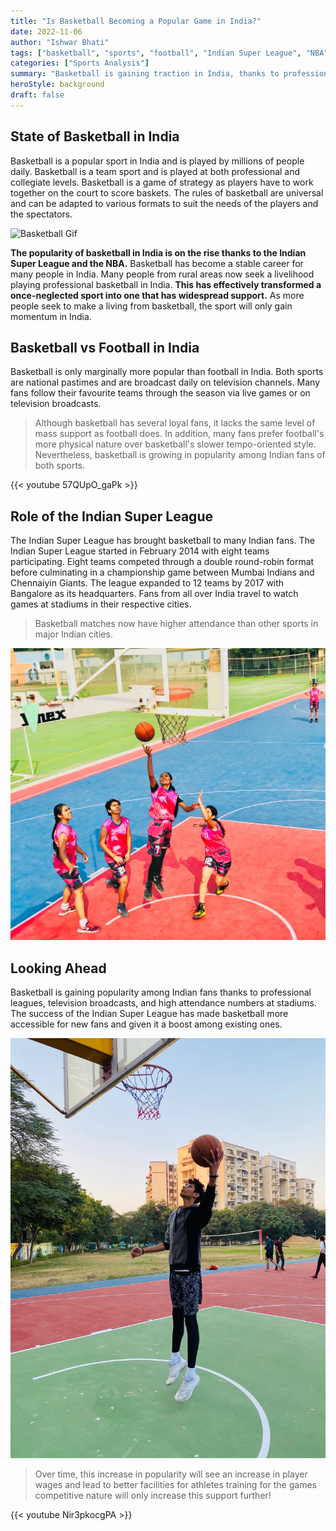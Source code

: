```yaml
---
title: "Is Basketball Becoming a Popular Game in India?"
date: 2022-11-06
author: "Ishwar Bhati"
tags: ["basketball", "sports", "football", "Indian Super League", "NBA"]
categories: ["Sports Analysis"]
summary: "Basketball is gaining traction in India, thanks to professional leagues, and rising youth interest. While not yet as dominant as cricket or football, its momentum suggests a growing fanbase and mainstream potential."
heroStyle: background
draft: false
---
```


## State of Basketball in India

Basketball is a popular sport in India and is played by millions of people daily. Basketball is a team sport and is played at both professional and collegiate levels. Basketball is a game of strategy as players have to work together on the court to score baskets. The rules of basketball are universal and can be adapted to various formats to suit the needs of the players and the spectators.

![Basketball Gif](https://media1.giphy.com/media/v1.Y2lkPTc5MGI3NjExYzcwYWprcGQ0cnMyMG9yOW42Y2x1Z3RvemkzODZjcWt5cmUxeG40dyZlcD12MV9pbnRlcm5hbF9naWZfYnlfaWQmY3Q9Zw/ZBoJJXx3Kqcww67yEh/giphy.gif)

**The popularity of basketball in India is on the rise thanks to the Indian Super League and the NBA.** Basketball has become a stable career for many people in India. Many people from rural areas now seek a livelihood playing professional basketball in India. **This has effectively transformed a once-neglected sport into one that has widespread support.** As more people seek to make a living from basketball, the sport will only gain momentum in India.

## Basketball vs Football in India

Basketball is only marginally more popular than football in India. Both sports are national pastimes and are broadcast daily on television channels. Many fans follow their favourite teams through the season via live games or on television broadcasts.

> Although basketball has several loyal fans, it lacks the same level of mass support as football does. In addition, many fans prefer football's more physical nature over basketball's slower tempo-oriented style. Nevertheless, basketball is growing in popularity among Indian fans of both sports.

{{< youtube 57QUpO_gaPk >}}

## Role of the Indian Super League

The Indian Super League has brought basketball to many Indian fans. The Indian Super League started in February 2014 with eight teams participating. Eight teams competed through a double round-robin format before culminating in a championship game between Mumbai Indians and Chennaiyin Giants. The league expanded to 12 teams by 2017 with Bangalore as its headquarters. Fans from all over India travel to watch games at stadiums in their respective cities.

> Basketball matches now have higher attendance than other sports in major Indian cities.

![](basketball-popular-1.jpg)

## Looking Ahead

Basketball is gaining popularity among Indian fans thanks to professional leagues, television broadcasts, and high attendance numbers at stadiums. The success of the Indian Super League has made basketball more accessible for new fans and given it a boost among existing ones.

![](basketball-popular-2.jpg)

> Over time, this increase in popularity will see an increase in player wages and lead to better facilities for athletes training for the games competitive nature will only increase this support further!

{{< youtube Nir3pkocgPA >}}

